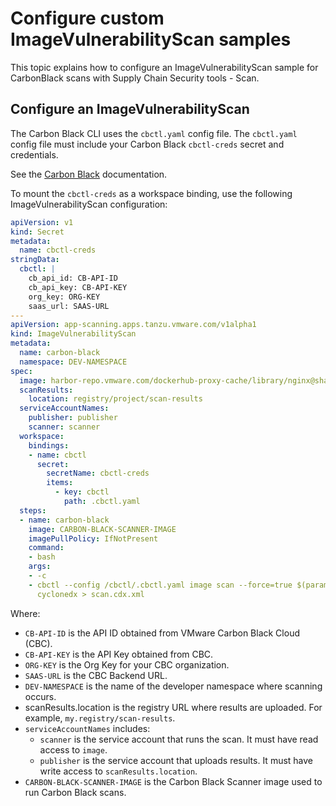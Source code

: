 # Configure custom ImageVulnerabilityScan samples

This topic explains how to configure an ImageVulnerabilityScan sample for CarbonBlack scans with Supply Chain Security tools - Scan.

## Configure an ImageVulnerabilityScan

The Carbon Black CLI uses the `cbctl.yaml` config file. The `cbctl.yaml` config file must include your Carbon Black `cbctl-creds` secret and credentials.

See the [Carbon Black](https://developer.carbonblack.com/reference/carbon-black-cloud/container/latest/image-scanning-cli#configuration) documentation.

To mount the `cbctl-creds` as a workspace binding, use the following ImageVulnerabilityScan configuration:

```yaml
apiVersion: v1
kind: Secret
metadata:
  name: cbctl-creds
stringData:
  cbctl: |
    cb_api_id: CB-API-ID
    cb_api_key: CB-API-KEY
    org_key: ORG-KEY
    saas_url: SAAS-URL
---
apiVersion: app-scanning.apps.tanzu.vmware.com/v1alpha1
kind: ImageVulnerabilityScan
metadata:
  name: carbon-black
  namespace: DEV-NAMESPACE
spec:
  image: harbor-repo.vmware.com/dockerhub-proxy-cache/library/nginx@sha256:6650513efd1d27c1f8a5351cbd33edf85cc7e0d9d0fcb4ffb23d8fa89b601ba8
  scanResults:
    location: registry/project/scan-results
  serviceAccountNames:
    publisher: publisher
    scanner: scanner
  workspace:
    bindings:
    - name: cbctl
      secret:
        secretName: cbctl-creds
        items:
          - key: cbctl
            path: .cbctl.yaml
  steps:
  - name: carbon-black
    image: CARBON-BLACK-SCANNER-IMAGE
    imagePullPolicy: IfNotPresent
    command:
    - bash
    args:
    - -c
    - cbctl --config /cbctl/.cbctl.yaml image scan --force=true $(params.image) -o
      cyclonedx > scan.cdx.xml
```

Where:

- `CB-API-ID` is the API ID obtained from VMware Carbon Black Cloud (CBC).
- `CB-API-KEY` is the API Key obtained from CBC.
- `ORG-KEY` is the Org Key for your CBC organization.
- `SAAS-URL` is the CBC Backend URL.
- `DEV-NAMESPACE` is the name of the developer namespace where scanning occurs.
- scanResults.location is the registry URL where results are uploaded. For example, `my.registry/scan-results`.
- `serviceAccountNames` includes:
  - `scanner` is the service account that runs the scan. It must have read access to `image`.
  - `publisher` is the service account that uploads results. It must have write access to `scanResults.location`.
- `CARBON-BLACK-SCANNER-IMAGE` is the Carbon Black Scanner image used to run Carbon Black scans.
